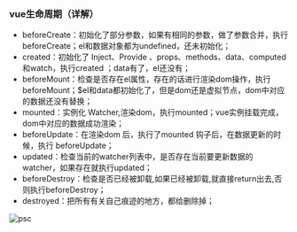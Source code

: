 ### vue生命周期（详解）

- beforeCreate：初始化了部分参数，如果有相同的参数，做了参数合并，执行beforeCreate；el和数据对象都为undefined，还未初始化；
- created：初始化了 Inject、Provide 、props、methods、data、computed和watch，执行created ；data有了，el还没有；
- beforeMount：检查是否存在el属性，存在的话进行渲染dom操作，执行beforeMount；$el和data都初始化了，但是dom还是虚拟节点，dom中对应的数据还没有替换；
- mounted：实例化 Watcher,渲染dom，执行mounted；vue实例挂载完成，dom中对应的数据成功渲染；
- beforeUpdate：在渲染dom 后，执行了mounted 钩子后，在数据更新的时候，执行 beforeUpdate；
- updated：检查当前的watcher列表中，是否存在当前要更新数据的watcher，如果存在就执行updated；
- beforeDestroy：检查是否已经被卸载,如果已经被卸载,就直接return出去,否则执行beforeDestroy；
- destroyed：把所有有关自己痕迹的地方，都给删除掉；

![psc](D:\前端\demo\最新个人文章\psc.jpg)